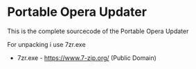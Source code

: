 # Portable Opera Updater
This is the complete sourcecode of the Portable Opera Updater

For unpacking i use 7zr.exe

- 7zr.exe - https://www.7-zip.org/ (Public Domain)
